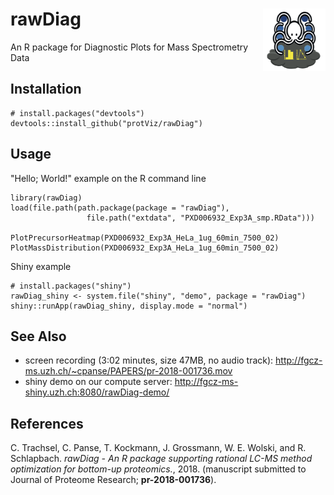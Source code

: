 # rawDiag <img src="inst/shiny/demo/www/octopussy.png" align="right" width="100px" />

An R package for Diagnostic Plots for Mass Spectrometry Data


## Installation

```{r}
# install.packages("devtools")
devtools::install_github("protViz/rawDiag")
```


## Usage

"Hello; World!" example on the R command line

```{r}
library(rawDiag)
load(file.path(path.package(package = "rawDiag"),
                 file.path("extdata", "PXD006932_Exp3A_smp.RData")))
                 
PlotPrecursorHeatmap(PXD006932_Exp3A_HeLa_1ug_60min_7500_02)
PlotMassDistribution(PXD006932_Exp3A_HeLa_1ug_60min_7500_02)
```

Shiny example

```{r}
# install.packages("shiny")
rawDiag_shiny <- system.file("shiny", "demo", package = "rawDiag")
shiny::runApp(rawDiag_shiny, display.mode = "normal")
```


## See Also

- screen recording (3:02 minutes, size 47MB, no audio track): http://fgcz-ms.uzh.ch/~cpanse/PAPERS/pr-2018-001736.mov
- shiny demo on our compute server: http://fgcz-ms-shiny.uzh.ch:8080/rawDiag-demo/

## References

C. Trachsel, C. Panse, T. Kockmann, J. Grossmann, W. E. Wolski, and R. Schlapbach. *rawDiag - An R package supporting rational LC-MS method optimization for bottom-up proteomics.*, 2018. (manuscript submitted to Journal of Proteome Research; **pr-2018-001736**).

